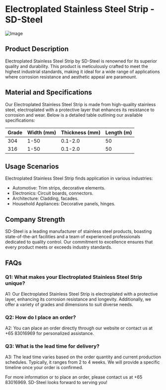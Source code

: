 # Electroplated Stainless Steel Strip - SD-Steel

![Image](https://github.com/user-attachments/assets/2567258e-e124-4816-932d-1809bd27ef0b)

## Product Description
Electroplated Stainless Steel Strip by SD-Steel is renowned for its superior quality and durability. This product is meticulously crafted to meet the highest industrial standards, making it ideal for a wide range of applications where corrosion resistance and aesthetic appeal are paramount.

## Material and Specifications
Our Electroplated Stainless Steel Strip is made from high-quality stainless steel, electroplated with a protective layer that enhances its resistance to corrosion and wear. Below is a detailed table outlining our available specifications:

| **Grade** | **Width (mm)** | **Thickness (mm)** | **Length (m)** |
|-----------|----------------|--------------------|----------------|
| 304       | 1-50           | 0.1-2.0            | 50             |
| 316       | 1-50           | 0.1-2.0            | 50             |

## Usage Scenarios
Electroplated Stainless Steel Strip finds application in various industries:
- Automotive: Trim strips, decorative elements.
- Electronics: Circuit boards, connectors.
- Architecture: Cladding, facades.
- Household Appliances: Decorative panels, hinges.

## Company Strength
SD-Steel is a leading manufacturer of stainless steel products, boasting state-of-the-art facilities and a team of experienced professionals dedicated to quality control. Our commitment to excellence ensures that every product meets or exceeds industry standards.

## FAQs
### Q1: What makes your Electroplated Stainless Steel Strip unique?
A1: Our Electroplated Stainless Steel Strip is electroplated with a protective layer, enhancing its corrosion resistance and longevity. Additionally, we offer a variety of grades and dimensions to suit diverse needs.

### Q2: How do I place an order?
A2: You can place an order directly through our website or contact us at +65 83016969 for personalized assistance.

### Q3: What is the lead time for delivery?
A3: The lead time varies based on the order quantity and current production schedules. Typically, it ranges from 2 to 4 weeks. We will provide a specific timeline once your order is confirmed.

For more information or to place an order, please contact us at +65 83016969. SD-Steel looks forward to serving you!